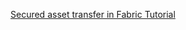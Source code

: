 [Secured asset transfer in Fabric Tutorial](https://hyperledger-fabric.readthedocs.io/en/master/secured_private_asset_transfer_tutorial.html)
